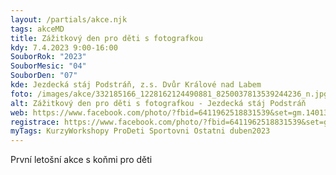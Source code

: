```yaml
---
layout: /partials/akce.njk
tags: akceMD
title: Zážitkový den pro děti s fotografkou
kdy: 7.4.2023 9:00-16:00
SouborRok: "2023"
SouborMesic: "04"
SouborDen: "07"
kde: Jezdecká stáj Podstráň, z.s. Dvůr Králové nad Labem
foto: /images/akce/332185166_1228162124490881_8250037813539244236_n.jpg
alt: Zážitkový den pro děti s fotografkou - Jezdecká stáj Podstráň
web: https://www.facebook.com/photo/?fbid=6411962518831539&set=gm.1401377354012628&idorvanity=1282092685941096
registrace: https://www.facebook.com/photo/?fbid=6411962518831539&set=gm.1401377354012628&idorvanity=1282092685941096
myTags: KurzyWorkshopy ProDeti Sportovni Ostatni duben2023
---
```

První letošní akce s koňmi pro děti